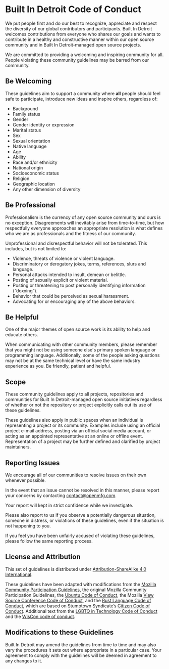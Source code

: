 # Built In Detroit Code of Conduct

We put people first and do our best to recognize, appreciate and respect the
diversity of our global contributors and participants. Built In Detroit
welcomes contributions from everyone who shares our goals and wants to
contribute in a healthy and constructive manner within our open source community
and in Built In Detroit-managed open source projects.

We are committed to providing a welcoming and inspiring community for all.
People violating these community guidelines may be barred from our community.

## Be Welcoming

These guidelines aim to support a community where **all** people should feel safe to
participate, introduce new ideas and inspire others, regardless of:

- Background
- Family status
- Gender
- Gender identity or expression
- Marital status
- Sex
- Sexual orientation
- Native language
- Age
- Ability
- Race and/or ethnicity
- National origin
- Socioeconomic status
- Religion
- Geographic location
- Any other dimension of diversity

## Be Professional

Professionalism is the currency of any open source community and ours is no exception.
Disagreements will inevitably arise from time-to-time, but how respectfully everyone approaches
an appropriate resolution is what defines who we are as professionals and the fitness of
our community.

Unprofessional and disrespectful behavior will not be tolerated. This includes, but
is not limited to:

- Violence, threats of violence or violent language.
- Discriminatory or derogatory jokes, terms, references, slurs and language.
- Personal attacks intended to insult, demean or belittle.
- Posting of sexually explicit or violent material.
- Posting or threatening to post personally identifying information (“doxxing”).
- Behavior that could be perceived as sexual harassment.
- Advocating for or encouraging any of the above behaviors.

## Be Helpful

One of the major themes of open source work is its ability to help and educate others.

When communicating with other community members, please remember that you might not be
using someone else's primary spoken language or programming language. Additionally,
some of the people asking questions may not be at the same technical level or have the
same industry experience as you. Be friendly, patient and helpful.

## Scope

These community guidelines apply to all projects, repositories and communities for
Built In Detroit-managed open source initiatives regardless of whether or not the repository or
project explicitly calls out its use of these guidelines.

These guidelines also apply in public spaces when an individual is representing a project
or its community. Examples include using an official project e-mail address, posting via an
official social media account, or acting as an appointed representative at an online or
offline event. Representation of a project may be further defined and clarified by project
maintainers.

## Reporting Issues

We encourage all of our communities to resolve issues on their own whenever possible.

In the event that an issue cannot be resolved in this manner, please report your concerns by
contacting [contact@openmfg.com](mailto:contact@openmfg.com).

Your report will kept in strict confidence while we investigate.

Please also report to us if you observe a potentially dangerous situation,
someone in distress, or violations of these guidelines, even if the situation is
not happening to you.

If you feel you have been unfairly accused of violating these guidelines, please
follow the same reporting process.

## License and Attribution

This set of guidelines is distributed under [Attribution-ShareAlike 4.0 International](./LICENSE).

These guidelines have been adapted with modifications from the
[Mozilla Community Participation Guidelines](https://www.mozilla.org/en-US/about/governance/policies/participation/),
the original Mozilla Community Participation Guidelines, the
[Ubuntu Code of Conduct](https://www.ubuntu.com/about/about-ubuntu/conduct),
the Mozilla [View Source Conference Code of Conduct](https://viewsourceconf.org/berlin-2016/code-of-conduct/),
and the [Rust Language Code of Conduct](https://www.rust-lang.org/conduct.html),
which are based on Stumptown Syndicate’s [Citizen Code of Conduct](http://citizencodeofconduct.org/).
Additional text from the [LGBTQ in Technology Code of Conduct](http://lgbtq.technology/coc.html)
and the [WisCon code of conduct](http://wiscon.net/policies/anti-harassment/code-of-conduct/).

## Modifications to these Guidelines

Built In Detroit may amend the guidelines from time to time and may also
vary the procedures it sets out where appropriate in a particular case. Your
agreement to comply with the guidelines will be deemed in agreement to any changes
to it.